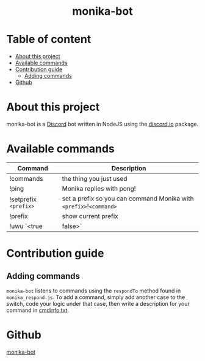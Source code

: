 <b><h1 align="center">monika-bot</h1></b>

<h1>Table of content</h1>

- [About this project](#about-this-project)
- [Available commands](#available-commands)
- [Contribution guide](#contribution-guide)
  - [Adding commands](#adding-commands)
- [Github](#github)

# About this project

monika-bot is a [Discord](https://www.discordapp.com) bot written in NodeJS using the [discord.io](https://www.npmjs.com/package/discord.io) package.

# Available commands
| Command               | Description                                                          |
| --------------------- | -------------------------------------------------------------------- |
| !commands             | the thing you just used                                              |
| !ping                 | Monika replies with pong!                                            |
| !setprefix `<prefix>` | set a prefix so you can command Monika with `<prefix>`!`<command>`   |
| !prefix               | show current prefix                                                  |
| !uwu `<true|false>`   | when set to true, Monika will uwu when her name is mentioned in chat |

# Contribution guide

## Adding commands

`monika-bot` listens to commands using the `respondTo` method found in `monika_respond.js`.
To add a command, simply add another case to the switch, code your logic under that case, then write a description for your command in [cmdinfo.txt](./cmdinfo.txt).

# Github

[monika-bot](https://github.com/genesisrhapsodos98/monika-bot)